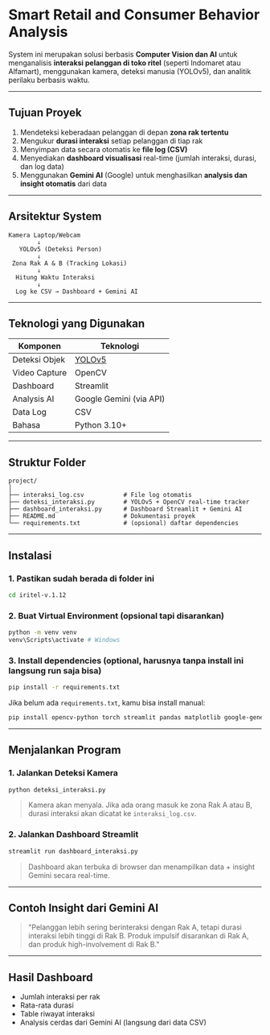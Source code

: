 # Smart Retail and Consumer Behavior Analysis

System ini merupakan solusi berbasis **Computer Vision dan AI** untuk menganalisis **interaksi pelanggan di toko ritel** (seperti Indomaret atau Alfamart), menggunakan kamera, deteksi manusia (YOLOv5), dan analitik perilaku berbasis waktu.

---

## Tujuan Proyek

1. Mendeteksi keberadaan pelanggan di depan **zona rak tertentu**
2. Mengukur **durasi interaksi** setiap pelanggan di tiap rak
3. Menyimpan data secara otomatis ke **file log (CSV)**
4. Menyediakan **dashboard visualisasi** real-time (jumlah interaksi, durasi, dan log data)
5. Menggunakan **Gemini AI** (Google) untuk menghasilkan **analysis dan insight otomatis** dari data

---

## Arsitektur System

```
Kamera Laptop/Webcam
        ↓
   YOLOv5 (Deteksi Person)
        ↓
 Zona Rak A & B (Tracking Lokasi)
        ↓
  Hitung Waktu Interaksi
        ↓
  Log ke CSV → Dashboard + Gemini AI
```

---

## Teknologi yang Digunakan

| Komponen      | Teknologi                                       |
| ------------- | ----------------------------------------------- |
| Deteksi Objek | [YOLOv5](https://github.com/ultralytics/yolov5) |
| Video Capture | OpenCV                                          |
| Dashboard     | Streamlit                                       |
| Analysis AI   | Google Gemini (via API)                         |
| Data Log      | CSV                                             |
| Bahasa        | Python 3.10+                                    |

---

## Struktur Folder

```
project/
│
├── interaksi_log.csv           # File log otomatis
├── deteksi_interaksi.py        # YOLOv5 + OpenCV real-time tracker
├── dashboard_interaksi.py      # Dashboard Streamlit + Gemini AI
├── README.md                   # Dokumentasi proyek
└── requirements.txt            # (opsional) daftar dependencies
```

---

## Instalasi

### 1. Pastikan sudah berada di folder ini

```bash
cd iritel-v.1.12
```

### 2. Buat Virtual Environment (opsional tapi disarankan)

```bash
python -m venv venv
venv\Scripts\activate # Windows
```

### 3. Install dependencies (optional, harusnya tanpa install ini langsung run saja bisa)

```bash
pip install -r requirements.txt
```

Jika belum ada `requirements.txt`, kamu bisa install manual:

```bash
pip install opencv-python torch streamlit pandas matplotlib google-generativeai
```

---

## Menjalankan Program

### 1. Jalankan Deteksi Kamera

```bash
python deteksi_interaksi.py
```

> Kamera akan menyala. Jika ada orang masuk ke zona Rak A atau B, durasi interaksi akan dicatat ke `interaksi_log.csv`.

### 2. Jalankan Dashboard Streamlit

```bash
streamlit run dashboard_interaksi.py
```

> Dashboard akan terbuka di browser dan menampilkan data + insight Gemini secara real-time.

---

## Contoh Insight dari Gemini AI

> "Pelanggan lebih sering berinteraksi dengan Rak A, tetapi durasi interaksi lebih tinggi di Rak B. Produk impulsif disarankan di Rak A, dan produk high-involvement di Rak B."

---

## Hasil Dashboard

- Jumlah interaksi per rak
- Rata-rata durasi
- Table riwayat interaksi
- Analysis cerdas dari Gemini AI (langsung dari data CSV)
